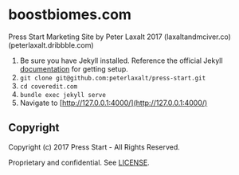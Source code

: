 # boostbiomes.com

Press Start Marketing Site
by Peter Laxalt 2017 (laxaltandmciver.co) (peterlaxalt.dribbble.com)

1. Be sure you have Jekyll installed.  Reference the official Jekyll [documentation](https://jekyllrb.com/docs/installation/) for getting setup.
1. `git clone git@github.com:peterlaxalt/press-start.git`
1. `cd coveredit.com`
1. `bundle exec jekyll serve`
1. Navigate to [http://127.0.0.1:4000/](http://127.0.0.1:4000/)

## Copyright

Copyright (c) 2017 Press Start - All Rights Reserved.

Proprietary and confidential. See [LICENSE](/LICENSE).
